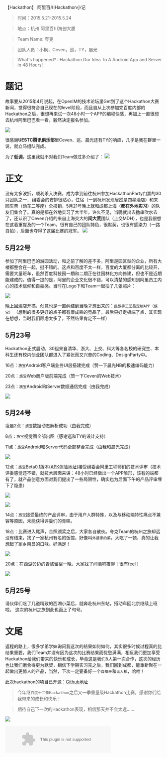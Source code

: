 【Hackathon】 阿里百川Hackathon小记

>时间：2015.5.21-2015.5.24

>地点：杭州 阿里百川海创大厦

>Team Name: 夸克

>团队人员：小枫，Ceven，巡，TY，晨光

>What's happened? : Hackathon Our Idea To A Android App and Server in 48 Hours!

# 题记

故事要从2015年4月说起，在OpenIM的技术论坛里Get到了这个Hackathon大赛新闻，觉得很符合自己现在的level阶段，而且自从上次参加完百度内部的Hackathon之后，很想再来试一次48小时一个APP的编程快感，再加上一直很想去杭州阿里巴巴看一看，毅然决定报名参加。
<!--more-->


![](http://7xi6qz.com1.z0.glb.clouddn.com/alihackathon阿里百川-无线开放-梦想创业大赛.gif)


很感谢**UESTC腾讯俱乐部**里Ceven、巡、晨光还有TY的响应，几乎是我在群里一说，就立马组队完成。

为了**低调**，这里我就不对我们Team做过多介绍了：
![](http://7xi6qz.com1.z0.glb.clouddn.com/alihackathon数据可视化视图设计1.jpeg)


# 正文

没有太多波折，顺利杀入决赛，成为拿到前往杭州参加HackathonParty门票的30只团队之一...
组委会的安排很贴心，住宿（一到杭州发现居然是四星酒店）和来回车票（动车二等座）全报销，5月21号晚上就和成都上海（**都在外地实习**）的队友们集合了。真的是都在外地实习了大半年，许久不见，当晚就出去撸串吹水去了，还认识了Ceven介绍的来自上海交大的**闵大荒**团队（上交MDH），也是我很想在这着重提及的一个Team，很有自己的团队特色，很默契，也很有感染力（一路自拍），后面也夺得了这届比赛的冠军。
![](http://7xi6qz.com1.z0.glb.clouddn.com/alihackathondefault5.jpeg)

## 5月22号
参加了阿里巴巴的游园活动，和之前了解的差不多，阿里是园区型的企业，所有大楼都整合在一起，挺不错的。这点和百度不太一样，百度的大厦都分离的比较开，需要大量班车，虽然百度科技园一期和二期正在往园林化方向修建，但也不是近期能建成的。值得一提的是，阿里的企业文化很不错，可以清楚的感知到阿里员工内心的技术信仰和自豪感。当时在Logo下和Team一起拍了几张照片：

![](http://7xi6qz.com1.z0.glb.clouddn.com/alihackathondefault14.jpeg)

晚上回酒店开搞，创意也是一直纠结到当晚才想出来的：`民族手工艺品定制APP（族宝）`
（想到的很多更好的点子都有很成熟的竞品了，最后只好走极端了点，其实现在想想，当时我们顾虑太多了，不然结果肯定不一样）

## 5月23号
Hackathon正式启动，30组来自清华、浙大、上交、科大等各名校的研究生、本科生还有校内创业团队都进入了紧张而又兴奋的Coding、DesignParty中。

16点：`族宝`Android客户端业务UI层搭建完成（赞一下晨光NB的极速编码能力）

20点：`族宝`Web商户版前端完成（赞一下Ceven的Web技术）

23点：`族宝`Android和Server数据通信完成（由我完成）

![](http://7xi6qz.com1.z0.glb.clouddn.com/alihackathondefault6.jpeg)

## 5月24号

凌晨2点：`族宝`数据动态解析成功（由我完成）

8点：`族宝`视觉图全部出图（感谢巡和TY的设计支持）

11点：`族宝`Android和Server代码全部整合完成（由我和晨光完成）

![](http://7xi6qz.com1.z0.glb.clouddn.com/alihackathondefault11.jpeg)

12点：`族宝`Beta0.1版本([APK体验地址](https://github.com/daijiale/Zuber/tree/APK/Zuber0.1))接受组委会阿里工程师们的技术评审（技术评委感觉还不错，就技术层面来讲：48小时已经做出一个APP雏形，该有的端都有了，就产品创意方面对我们提出了一些局限性，确实也为后面下午的产品评审埋下了隐患）

![](http://7xi6qz.com1.z0.glb.clouddn.com/alihackathondefault12.jpeg)

![](http://7xi6qz.com1.z0.glb.clouddn.com/alihackathondefault.jpeg)

14点：`族宝`接受最终的产品评审，由于用户人群特殊，以及与移动端特性痛点不兼容等原因，未能获得评委们的青睐。

18点：比赛进入尾声，合照颁奖之后，大家各自散伙。夸克Team的杭州之旅却远没有结束，找了一家杭州有名的饭馆，好像叫`外婆家的菜`，大吃了一顿，真的让我想起了家乡南昌的口味。好满足！

![](http://7xi6qz.com1.z0.glb.clouddn.com/alihackathondefault15.jpeg)

20点：在西湖旁边的青旅留宿一晚，大家找了间酒吧夜聊！很有feel！

![](http://7xi6qz.com1.z0.glb.clouddn.com/alihackathondefault9.jpeg)


## 5月25号

请伙伴们吃了几道精致的西湖小菜后，就奔赴杭州东站，搭动车回北京继续上班啦。
这次的杭州之旅到此也画上了句号。




# 文尾


返程的路上，很多学弟学妹询问我这次的结果如何如何，其实很多时候过程真的比结果重要，我们Team并没有因为这次的比赛结果而忧愁满满，相反我们更加享受Hackathon给我们带来的快乐和成长，毕竟这是我们5人第一次合作，这次的经历也让我们磨合得更为默契，相信下学期实习完之后，我们回到成都，能重新聚在一起做出更惊人的产品，当然，下次一定要备好一个`自拍杆`和`无人机`，哈哈！

此次hackathon的项目已开源：[Github地址](https://github.com/daijiale/Zuber/tree/master/ZuberResource/ZuberClient_0.3)


>今年继`百度十二季Hackathon`之后又一季重量级Hackathon比赛，感谢你们给我带来的成长和快乐！

>期待自己下一次的Hackathon表现，相信那天并不会太远......

![](http://7xi6qz.com1.z0.glb.clouddn.com/alihackathondefault10.jpeg)

<embed src="http://music.163.com/style/swf/widget.swf?sid=29808787&type=2&auto=1&width=320&height=66" width="340" height="86"  allowNetworking="all"></embed>




